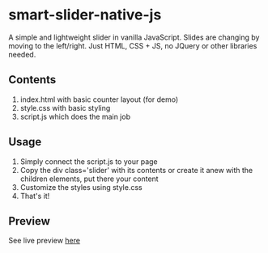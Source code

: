 # smart-slider-native-js

A simple and lightweight slider in vanilla JavaScript. Slides are changing by moving to the left/right. Just HTML, CSS + JS, no JQuery or other libraries needed.

<h2>Contents</h2>
<ol>
<li>index.html with basic counter layout (for demo)</li>
<li>style.css with basic styling</li>
<li>script.js which does the main job</li>
</ol>


<h2>Usage</h2>
<ol>
<li>Simply connect the script.js to your page </li>
<li>Copy the div class='slider' with its contents or create it anew with the children elements, put there your content
<li>Customize the styles using style.css  
<li>That's it!</li>
</ol>

<h2>Preview</h2>
See live preview <a href="https://nadyawyn.github.io/smart-slider-native-js/">here</a>
